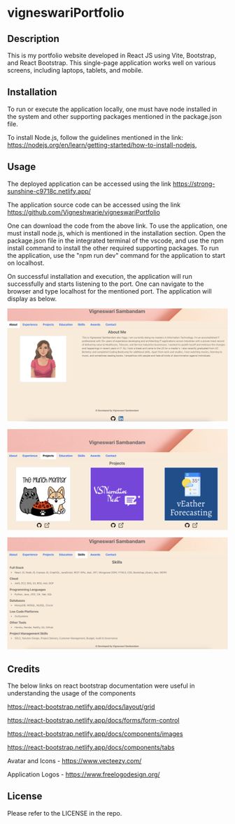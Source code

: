 # vigneswariPortfolio

## Description
This is my portfolio website developed in React JS using Vite, Bootstrap, and React Bootstrap. This single-page application works well on various screens, including laptops, tablets, and mobile.

## Installation

To run or execute the application locally, one must have node installed in the system and other supporting packages mentioned in the package.json file.

To install Node.js, follow the guidelines mentioned in the link: https://nodejs.org/en/learn/getting-started/how-to-install-nodejs, 

## Usage

The deployed application can be accessed using the link https://strong-sunshine-c9718c.netlify.app/

The application source code can be accessed using the link https://github.com/Vigneshwarie/vigneswariPortfolio

One can download the code from the above link. To use the application, one must install node.js, which is mentioned in the installation section. Open the package.json file in the integrated terminal of the vscode, and use the npm install command to install the other required supporting packages. To run the application, use the "npm run dev" command for the application to start on localhost.

On successful installation and execution, the application will run successfully and starts listening to the port. One can navigate to the browser and type localhost for the mentioned port. The application will display as below.

![alt text](src/assets/images/About.png)

![alt text](src/assets/images/Projects.png)

![alt text](src/assets/images/Skills.png)

## Credits

The below links on react bootstrap documentation were useful in understanding the usage of the components

https://react-bootstrap.netlify.app/docs/layout/grid

https://react-bootstrap.netlify.app/docs/forms/form-control

https://react-bootstrap.netlify.app/docs/components/images

https://react-bootstrap.netlify.app/docs/components/tabs

Avatar and Icons - https://www.vecteezy.com/

Application Logos - https://www.freelogodesign.org/ 

## License

Please refer to the LICENSE in the repo.


